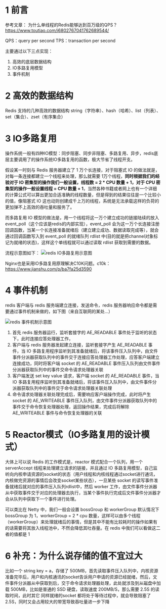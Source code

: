 # 1 前言
参考文章：
为什么单线程的Redis能够达到百万级的QPS？  https://www.toutiao.com/i6802767041762689544/

QPS：query per second
TPS：transaction per second

主要通过以下三点实现：
1. 高效的底层数据结构
2. IO多路复用模型
3. 事件机制

# 2 高效的数据结构
Redis 支持的几种高效的数据结构 string（字符串）、hash（哈希）、list（列表）、set（集合）、zset（有序集合）

# 3 IO多路复用
操作系统一般有四种IO模型：同步阻塞、同步非阻塞、多路复用、异步，redis底层主要调用了的操作系统IO多路复用的函数，极大节省了线程开支。

假设某一时刻与 Redis 服务器建立了 1 万个长连接，对于阻塞式 IO 的做法就是，对每一条连接都建立一个线程来处理，那么就需要 1万个线程，**同时根据我们的经验对于 IO 密集型的操作我们一般设置，线程数 = 2 * CPU 数量 + 1，对于 CPU 密集型的操作一般设置线程 = CPU 数量 + 1**，当然各种书籍或者网上也有一个详细的计算公式可以算出更加合适准确的线程数量，但是得到的结果往往是一个比较小的值，像阻塞式 IO 这也动则创建成千上万的线程，系统是无法承载这样的负荷的更加弹不上高效的吞吐量和服务了。

而多路复用 IO 模型的做法是，用一个线程将这一万个建立成功的链接陆续的放入 event_poll（这个应该是redis的内部实现），event_poll 会为这一万个长连接注册回调函数，当某一个长连接准备就绪后（建立建立成功、数据读取完成等），就会通过回调函数写入到 event_poll 的就绪队列 rdlist 中(目的就是把channel对象标记为就绪的状态)，这样这个单线程就可以通过读取 rdlist 获取到需要的数据。

流程示意图如下：
![redis IO多路复用示意图](https://p1.pstatp.com/large/pgc-image/a2eada5a14e9463185acf22b4b9ae8ef)

Nginx也是采用IO多路复用原理解决C10K问题。c10k：https://www.jianshu.com/p/ba7fa25d3590

# 4 事件机制

redis 客户端与 redis 服务端建立连接，发送命令，redis 服务器响应命令都是需要通过事件机制来做的，如下图（来自互联网的某处...）

![redis 事件机制示意图](https://p9.pstatp.com/large/pgc-image/131366025f844253a98976124973efc6)


1. 首先 redis 服务器运行，监听套接字的 AE_READABLE 事件处于监听的状态下，此时连接应答处理器工作，
2. 客户端与 redis 服务器发起建立连接，监听套接字产生 AE_READABLE 事件，当 IO 多路复用程序监听到其准备就绪后，将该事件压入队列中，由文件事件分派器获取队列中的事件交于连接应答处理器工作处理，应答客户端建立连接成功，同时将客户端 socket 的 AE_READABLE 事件压入队列由文件事件分派器获取队列中的事件交命令请求处理器关联
3. 客户端发送 set key value 请求，客户端 socket 的 AE_READABLE 事件，当 IO 多路复用程序监听到其准备就绪后，将该事件压入队列中，由文件事件分派器获取队列中的事件交于命令请求处理器关联处理
4. 命令请求处理器关联处理完成后，需要响应客户端操作完成，此时将产生 socket 的 AE_WRITEABLE 事件压入队列，由文件事件分派器获取队列中的事件交于命令恢复处理器处理，返回操作结果，完成后将解除 AE_WRITEABLE 事件与命令恢复处理器的关联

# 5 Reactor模式（IO多路复用的设计模式）
大体上可以说 Redis 的工作模式是，reactor 模式配合一个队列，用一个 serverAccept 线程来处理建立请求的链接，并且通过 IO 多路复用模型，自己监听向内核申请资源的socket的状态（用户线程和内核线程通过socket进行通讯，内核做完资源的事情后会改变socket某些状态），一旦某些 socket 的读写事件准备就绪后就对应的事件压入队列rdlist中，然后 worker 工作，由文件事件分派器从中获取事件交于对应的处理器去执行，当某个事件执行完成后文件事件分派器才会从队列中获取下一个事件进行处理。

可以类比在 Netty 中，我们一般会设置 bossGroup 和 workerGroup 默认情况下 bossGroup 为 1，workerGroup = 2 * cpu 数量，这样可以由多个线程（workerGroup）来处理就绪后的事情，但是其中不能有比较耗时的操作如果有的话需要将其放入线程池中，不然会降低其吐吞量。在 redis 中我们可以看做这二者的值都是 1

# 6 补充：为什么说存储的值不宜过大

比如一个 string key = a，存储了 500MB，首先读取事件压入队列中，内核资源准备完毕后，用户和内核通讯的socket告诉用户申请的资源已经就绪，然后，文件事件分派器从中获取到后，交于命令请求处理器处理，此处就涉及到从磁盘中加载 500MB，比如是普通的 SSD 硬盘，读取速度 200MB/S，那么需要 2.5S 的读取时间，此时其它 同样就绪的socket 都将处于等待过程中，就会导致阻塞了 2.5S，同时又会占用较大的带宽导致吞吐量进一步下降
